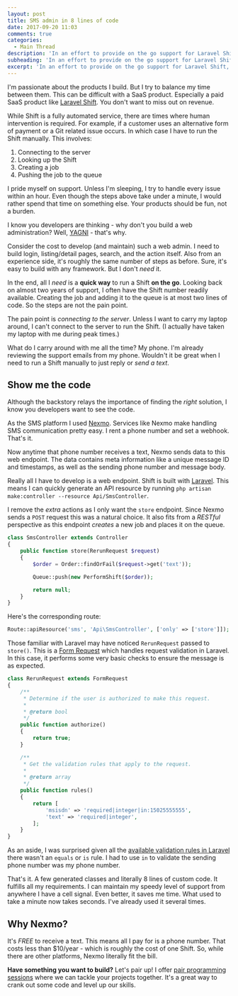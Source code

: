 ```yaml
---
layout: post
title: SMS admin in 8 lines of code
date: 2017-09-20 11:03
comments: true
categories:
  - Main Thread
description: 'In an effort to provide on the go support for Laravel Shift, I created an SMS based admin using Nexmo and Laravel.'
subheading: 'In an effort to provide on the go support for Laravel Shift, I created an SMS based admin using Nexmo and Laravel.'
excerpt: 'In an effort to provide on the go support for Laravel Shift, I created an SMS based admin using Nexmo and Laravel.'
---
```

I'm passionate about the products I build. But I try to balance my time between them. This can be difficult with a SaaS product. Especially a paid SaaS product like [Laravel Shift](https://laravelshift.com). You don't want to miss out on revenue.

While Shift is a fully automated service, there are times where human intervention is required. For example, if a customer uses an alternative form of payment or a Git related issue occurs. In which case I have to run the Shift manually. This involves:

1. Connecting to the server
2. Looking up the Shift
3. Creating a job
4. Pushing the job to the queue

I pride myself on support. Unless I'm sleeping, I try to handle every issue within an hour. Even though the steps above take under a minute, I would rather spend that time on something else. Your products should be fun, not a burden.

I know you developers are thinking - why don't you build a web administration? Well, [YAGNI](https://en.wikipedia.org/wiki/You_aren%27t_gonna_need_it) - that's why.

Consider the cost to develop (and maintain) such a web admin. I need to build login, listing/detail pages, search, and the action itself. Also from an experience side, it's roughly the same number of steps as before. Sure, it's easy to build with any framework. But I don't _need_ it.

In the end, all I _need_ is a **quick way** to run a Shift **on the go**. Looking back on almost two years of support, I often have the Shift number readily available. Creating the job and adding it to the queue is at most two lines of code. So the steps are not the pain point.

The pain point is *connecting to the server*. Unless I want to carry my laptop around, I can't connect to the server to run the Shift. (I actually have taken my laptop with me during peak times.)

What do I carry around with me all the time? My phone. I'm already reviewing the support emails from my phone. Wouldn't it be great when I need to run a Shift manually to just reply or _send a text_.

## Show me the code
Although the backstory relays the importance of finding the _right_ solution, I know you developers want to see the code.

As the SMS platform I used [Nexmo](https://www.nexmo.com/). Services like Nexmo make handling SMS communication pretty easy. I rent a phone number and set a webhook. That's it.

Now anytime that phone number receives a text, Nexmo sends data to this web endpoint. The data contains meta information like a unique message ID and timestamps, as well as the sending phone number and message body.

Really all I have to develop is a web endpoint. Shift is built with [Laravel](https;//laravelshift.com). This means I can quickly generate an API resource by running `php artisan make:controller --resource Api/SmsController`.

I remove the _extra_ actions as I only want the `store` endpoint. Since Nexmo sends a `POST` request this was a natural choice. It also fits from a _RESTful_ perspective as this endpoint _creates_ a new job and places it on the queue.

```php
class SmsController extends Controller
{
    public function store(RerunRequest $request)
    {
        $order = Order::findOrFail($request->get('text'));

        Queue::push(new PerformShift($order));

        return null;
    }
}
```

Here's the corresponding route:

```php
Route::apiResource('sms', 'Api\SmsController', ['only' => ['store']]);
```

Those familiar with Laravel may have noticed `RerunRequest` passed to `store()`. This is a [Form Request](https://laravel.com/docs/5.5/validation#creating-form-requests) which handles request validation in Laravel. In this case, it performs some very basic checks to ensure the message is as expected.

```php
class RerunRequest extends FormRequest
{
    /**
     * Determine if the user is authorized to make this request.
     *
     * @return bool
     */
    public function authorize()
    {
        return true;
    }

    /**
     * Get the validation rules that apply to the request.
     *
     * @return array
     */
    public function rules()
    {
        return [
            'msisdn' => 'required|integer|in:15025555555',
            'text' => 'required|integer',
        ];
    }
}
```

As an aside, I was surprised given all the [available validation rules in Laravel](https://laravel.com/docs/5.5/validation#available-validation-rules) there wasn't an `equals` or `is` rule. I had to use `in` to validate the sending phone number was my phone number.

That's it. A few generated classes and literally 8 lines of custom code. It fulfills all my requirements. I can maintain my speedy level of support from anywhere I have a cell signal. Even better, it saves me time. What used to take a minute now takes seconds. I've already used it several times.


## Why Nexmo?
It's _FREE_ to receive a text. This means all I pay for is a phone number. That costs less than $10/year - which is roughly the cost of one Shift. So, while there are other platforms, Nexmo literally fit the bill.

**Have something you want to build?** Let's pair up! I offer [pair programming sessions](https://coaching.pureconcepts.net) where we can tackle your projects together. It's a great way to crank out some code and level up our skills.
